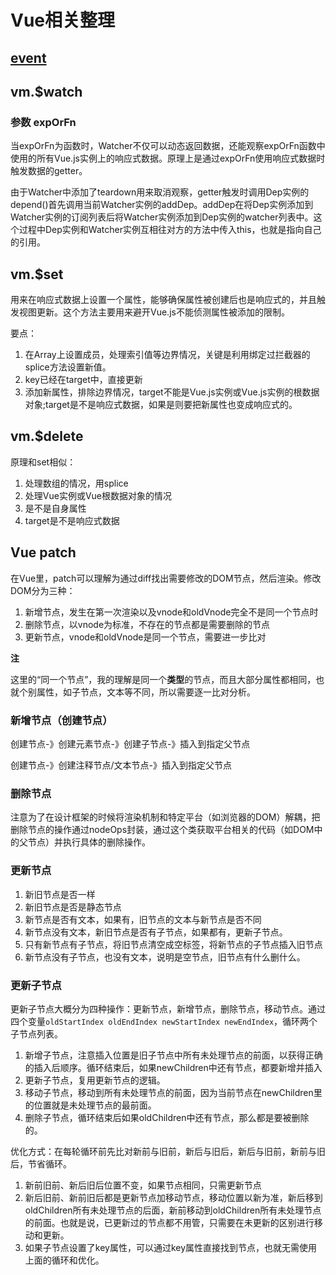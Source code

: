 # Vue相关整理

## [event](./event.md)

## vm.$watch

### 参数 expOrFn
当expOrFn为函数时，Watcher不仅可以动态返回数据，还能观察expOrFn函数中使用的所有Vue.js实例上的响应式数据。原理上是通过expOrFn使用响应式数据时触发数据的getter。

由于Watcher中添加了teardown用来取消观察，getter触发时调用Dep实例的depend()首先调用当前Watcher实例的addDep。addDep在将Dep实例添加到Watcher实例的订阅列表后将Watcher实例添加到Dep实例的watcher列表中。这个过程中Dep实例和Watcher实例互相往对方的方法中传入this，也就是指向自己的引用。

## vm.$set
用来在响应式数据上设置一个属性，能够确保属性被创建后也是响应式的，并且触发视图更新。这个方法主要用来避开Vue.js不能侦测属性被添加的限制。

要点：
1. 在Array上设置成员，处理索引值等边界情况，关键是利用绑定过拦截器的splice方法设置新值。
2. key已经在target中，直接更新
3. 添加新属性，排除边界情况，target不能是Vue.js实例或Vue.js实例的根数据对象;target是不是响应式数据，如果是则要把新属性也变成响应式的。

## vm.$delete
原理和set相似：
1. 处理数组的情况，用splice
2. 处理Vue实例或Vue根数据对象的情况
3. 是不是自身属性
4. target是不是响应式数据


## Vue patch
在Vue里，patch可以理解为通过diff找出需要修改的DOM节点，然后渲染。修改DOM分为三种：
1. 新增节点，发生在第一次渲染以及vnode和oldVnode完全不是同一个节点时
2. 删除节点，以vnode为标准，不存在的节点都是需要删除的节点
3. 更新节点，vnode和oldVnode是同一个节点，需要进一步比对

**注**  

这里的“同一个节点”，我的理解是同一个**类型**的节点，而且大部分属性都相同，也就个别属性，如子节点，文本等不同，所以需要逐一比对分析。

### 新增节点（创建节点）
创建节点-》创建元素节点-》创建子节点-》插入到指定父节点

创建节点-》创建注释节点/文本节点-》插入到指定父节点

### 删除节点
注意为了在设计框架的时候将渲染机制和特定平台（如浏览器的DOM）解耦，把删除节点的操作通过nodeOps封装，通过这个类获取平台相关的代码（如DOM中的父节点）并执行具体的删除操作。

### 更新节点
1. 新旧节点是否一样
2. 新旧节点是否是静态节点
3. 新节点是否有文本，如果有，旧节点的文本与新节点是否不同
4. 新节点没有文本，新旧节点是否有子节点，如果都有，更新子节点。
5. 只有新节点有子节点，将旧节点清空成空标签，将新节点的子节点插入旧节点
6. 新节点没有子节点，也没有文本，说明是空节点，旧节点有什么删什么。

### 更新子节点
更新子节点大概分为四种操作：更新节点，新增节点，删除节点，移动节点。通过四个变量```oldStartIndex oldEndIndex newStartIndex newEndIndex```，循环两个子节点列表。

1. 新增子节点，注意插入位置是旧子节点中所有未处理节点的前面，以获得正确的插入后顺序。循环结束后，如果newChildren中还有节点，都要新增并插入
2. 更新子节点，复用更新节点的逻辑。
3. 移动子节点，移动到所有未处理节点的前面，因为当前节点在newChildren里的位置就是未处理节点的最前面。
4. 删除子节点，循环结束后如果oldChildren中还有节点，那么都是要被删除的。

优化方式：在每轮循环前先比对新前与旧前，新后与旧后，新后与旧前，新前与旧后，节省循环。
1. 新前旧前、新后旧后位置不变，如果节点相同，只需更新节点
2. 新后旧前、新前旧后都是更新节点加移动节点，移动位置以新为准，新后移到oldChildren所有未处理节点的后面，新前移动到oldChildren所有未处理节点的前面。也就是说，已更新过的节点都不用管，只需要在未更新的区别进行移动和更新。
3. 如果子节点设置了key属性，可以通过key属性直接找到节点，也就无需使用上面的循环和优化。